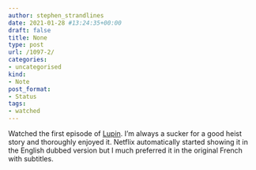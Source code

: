 ```yaml
---
author: stephen_strandlines
date: 2021-01-28 #13:24:35+00:00
draft: false
title: None
type: post
url: /1097-2/
categories:
- uncategorised
kind:
- Note
post_format:
- Status
tags:
- watched
---
```


Watched the first episode of [Lupin](https://en.m.wikipedia.org/wiki/Lupin_(TV_series)). I’m always a sucker for a good heist story and thoroughly enjoyed it. Netflix automatically started showing it in the English dubbed version but I much preferred it in the original French with subtitles.
